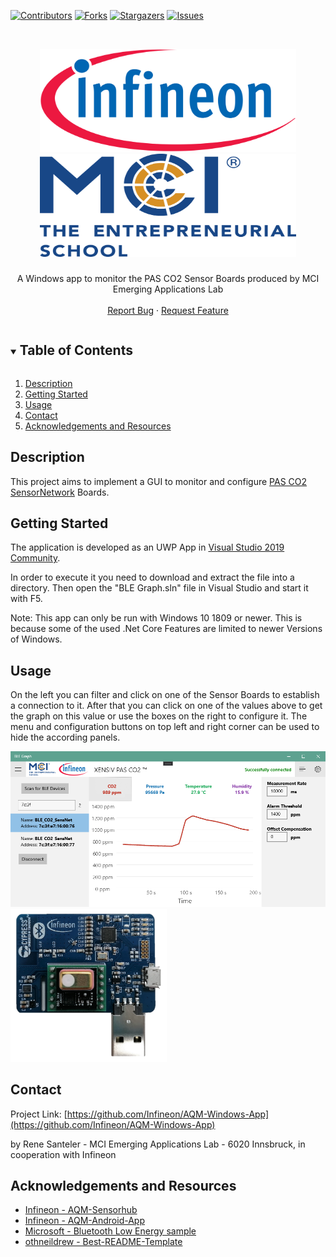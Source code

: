 <!--
*** Thanks for checking out the Best-README-Template. If you have a suggestion
*** that would make this better, please fork the repo and create a pull request
*** or simply open an issue with the tag "enhancement".
*** Thanks again! Now go create something AMAZING! :D
-->



<!-- PROJECT SHIELDS -->
<!--
*** I'm using markdown "reference style" links for readability.
*** Reference links are enclosed in brackets [ ] instead of parentheses ( ).
*** See the bottom of this document for the declaration of the reference variables
*** for contributors-url, forks-url, etc. This is an optional, concise syntax you may use.
*** https://www.markdownguide.org/basic-syntax/#reference-style-links
-->
[![Contributors][contributors-shield]][contributors-url]
[![Forks][forks-shield]][forks-url]
[![Stargazers][stars-shield]][stars-url]
[![Issues][issues-shield]][issues-url]
<!-- [![MIT License][license-shield]][license-url] -->



<!-- PROJECT LOGO -->
<br />
<p align="center">
  <a href="https://github.com/Infineon/AQM-Windows-App">
    <img src="images/Infineon-Logo.svg_2K.png" alt="Logo Infineon" width="410" height="165">
  </a>
  <br/>
  <a href="https://github.com/Infineon/AQM-Windows-App">
    <img src="images/MCI_TES_Logo_4c.png" alt="Logo MCI EAL" width="410" height="165">
  </a>

  <h3 align="center"></h3>

  <p align="center">
    A Windows app to monitor the PAS CO2 Sensor Boards produced by MCI Emerging Applications Lab 
    <br />
    <!-- <a href="https://github.com/Infineon/AQM-Windows-App"><strong>Explore the docs »</strong></a> 
    <br />-->
    <br />
    <!-- <a href="https://github.com/Infineon/AQM-Windows-App">View Demo</a> 
    ·
    -->
    <a href="https://github.com/Infineon/AQM-Windows-App/issues">Report Bug</a>
    ·
    <a href="https://github.com/Infineon/AQM-Windows-App/issues">Request Feature</a>
  </p>
</p>

<!-- TABLE OF CONTENTS -->
<details open="open">
  <summary><h2 style="display: inline-block">Table of Contents</h2></summary>
  <ol>
    <li><a href="#description">Description</a></li>
    <li><a href="#getting-started">Getting Started</a></li>
    <li><a href="#usage">Usage</a></li>
    <li><a href="#contact">Contact</a></li>
    <li><a href="#acknowledgements-and-resources">Acknowledgements and Resources</a></li>
  </ol>
</details>



## Description

This project aims to implement a GUI to monitor and configure [PAS CO2 SensorNetwork](https://github.com/Infineon/AQM-Sensorhub) Boards.

<!-- GETTING STARTED -->
## Getting Started

The application is developed as an UWP App in [Visual Studio 2019 Community](https://visualstudio.microsoft.com/de/downloads/). 

In order to execute it you need to download and extract the file into a directory. Then open the "BLE Graph.sln" file in Visual Studio and start it with F5.

Note: This app can only be run with Windows 10 1809 or newer. This is because some of the used .Net Core Features are limited to newer Versions of Windows.

<!-- USAGE -->
## Usage

On the left you can filter and click on one of the Sensor Boards to establish a connection to it. After that you can click on one of the values above to get the graph on this value or use the boxes on the right to configure it. The menu and configuration buttons on top left and right corner can be used to hide the according panels.

<a href="https://github.com/Infineon/AQM-Windows-App">
    <img src="images/App.png" alt="Application example" >
</a>
<a href="https://github.com/Infineon/AQM-Windows-App">
    <img src="images/SensorBoard.png" alt="Logo" width="250">
</a>

<!-- CONTACT -->
## Contact

<!-- Your Name - [@twitter_handle](https://twitter.com/twitter_handle) - email -->

Project Link: [https://github.com/Infineon/AQM-Windows-App](https://github.com/Infineon/AQM-Windows-App)

by Rene Santeler - MCI Emerging Applications Lab - 6020 Innsbruck, in cooperation with Infineon



<!-- ACKNOWLEDGEMENTS & RESOURCES -->
## Acknowledgements and Resources

* [Infineon - AQM-Sensorhub](https://github.com/Infineon/AQM-Sensorhub)
* [Infineon - AQM-Android-App](https://github.com/Infineon/AQM-Android-App)
* [Microsoft - Bluetooth Low Energy sample](https://docs.microsoft.com/en-us/samples/microsoft/windows-universal-samples/bluetoothle/)
* [othneildrew - Best-README-Template](https://github.com/othneildrew/Best-README-Template)





<!-- MARKDOWN LINKS & IMAGES -->
<!-- https://www.markdownguide.org/basic-syntax/#reference-style-links -->
[contributors-shield]: https://img.shields.io/github/contributors/MechResato/DeflectionAnalyzer.svg?style=for-the-badge
[contributors-url]: https://github.com/Infineon/AQM-Windows-App/graphs/contributors
[forks-shield]: https://img.shields.io/github/forks/MechResato/DeflectionAnalyzer.svg?style=for-the-badge
[forks-url]: https://github.com/Infineon/AQM-Windows-App/network/members
[stars-shield]: https://img.shields.io/github/stars/MechResato/DeflectionAnalyzer.svg?style=for-the-badge
[stars-url]: https://github.com/Infineon/AQM-Windows-App/stargazers
[issues-shield]: https://img.shields.io/github/issues/MechResato/DeflectionAnalyzer.svg?style=for-the-badge
[issues-url]: https://github.com/Infineon/AQM-Windows-App/issues
<!-- [license-shield]: https://img.shields.io/github/license/MechResato/DeflectionAnalyzer.svg?style=for-the-badge -->
<!-- [license-url]: https://github.com/Infineon/AQM-Windows-App/blob/master/LICENSE.txt -->
